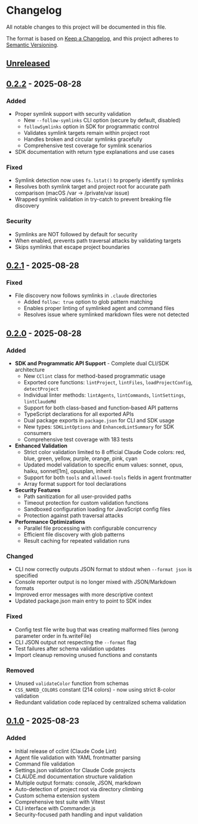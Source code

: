 # Changelog

All notable changes to this project will be documented in this file.

The format is based on [Keep a Changelog](https://keepachangelog.com/en/1.0.0/),
and this project adheres to [Semantic Versioning](https://semver.org/spec/v2.0.0.html).

## [Unreleased]

## [0.2.2] - 2025-08-28

### Added
- Proper symlink support with security validation
  - New `--follow-symlinks` CLI option (secure by default, disabled)
  - `followSymlinks` option in SDK for programmatic control
  - Validates symlink targets remain within project root
  - Handles broken and circular symlinks gracefully
  - Comprehensive test coverage for symlink scenarios
- SDK documentation with return type explanations and use cases

### Fixed
- Symlink detection now uses `fs.lstat()` to properly identify symlinks
- Resolves both symlink target and project root for accurate path comparison (macOS /var -> /private/var issue)
- Wrapped symlink validation in try-catch to prevent breaking file discovery

### Security
- Symlinks are NOT followed by default for security
- When enabled, prevents path traversal attacks by validating targets
- Skips symlinks that escape project boundaries

## [0.2.1] - 2025-08-28

### Fixed
- File discovery now follows symlinks in `.claude` directories
  - Added `follow: true` option to glob pattern matching
  - Enables proper linting of symlinked agent and command files
  - Resolves issue where symlinked markdown files were not detected

## [0.2.0] - 2025-08-28

### Added
- **SDK and Programmatic API Support** - Complete dual CLI/SDK architecture
  - New `CClint` class for method-based programmatic usage
  - Exported core functions: `lintProject`, `lintFiles`, `loadProjectConfig`, `detectProject`
  - Individual linter methods: `lintAgents`, `lintCommands`, `lintSettings`, `lintClaudeMd`
  - Support for both class-based and function-based API patterns
  - TypeScript declarations for all exported APIs
  - Dual package exports in `package.json` for CLI and SDK usage
  - New types: `SDKLintOptions` and `EnhancedLintSummary` for SDK consumers
  - Comprehensive test coverage with 183 tests
- **Enhanced Validation**
  - Strict color validation limited to 8 official Claude Code colors: red, blue, green, yellow, purple, orange, pink, cyan
  - Updated model validation to specific enum values: sonnet, opus, haiku, sonnet[1m], opusplan, inherit
  - Support for both `tools` and `allowed-tools` fields in agent frontmatter
  - Array format support for tool declarations
- **Security Features**
  - Path sanitization for all user-provided paths
  - Timeout protection for custom validation functions
  - Sandboxed configuration loading for JavaScript config files
  - Protection against path traversal attacks
- **Performance Optimizations**
  - Parallel file processing with configurable concurrency
  - Efficient file discovery with glob patterns
  - Result caching for repeated validation runs

### Changed
- CLI now correctly outputs JSON format to stdout when `--format json` is specified
- Console reporter output is no longer mixed with JSON/Markdown formats
- Improved error messages with more descriptive context
- Updated package.json main entry to point to SDK index

### Fixed
- Config test file write bug that was creating malformed files (wrong parameter order in fs.writeFile)
- CLI JSON output not respecting the `--format` flag
- Test failures after schema validation updates
- Import cleanup removing unused functions and constants

### Removed
- Unused `validateColor` function from schemas
- `CSS_NAMED_COLORS` constant (214 colors) - now using strict 8-color validation
- Redundant validation code replaced by centralized schema validation

## [0.1.0] - 2025-08-23

### Added
- Initial release of cclint (Claude Code Lint)
- Agent file validation with YAML frontmatter parsing
- Command file validation
- Settings.json validation for Claude Code projects
- CLAUDE.md documentation structure validation
- Multiple output formats: console, JSON, markdown
- Auto-detection of project root via directory climbing
- Custom schema extension system
- Comprehensive test suite with Vitest
- CLI interface with Commander.js
- Security-focused path handling and input validation

[Unreleased]: https://github.com/carlrannaberg/cclint/compare/v0.2.2...HEAD
[0.2.2]: https://github.com/carlrannaberg/cclint/compare/v0.2.1...v0.2.2
[0.2.1]: https://github.com/carlrannaberg/cclint/compare/v0.2.0...v0.2.1
[0.2.0]: https://github.com/carlrannaberg/cclint/compare/v0.1.0...v0.2.0
[0.1.0]: https://github.com/carlrannaberg/cclint/releases/tag/v0.1.0